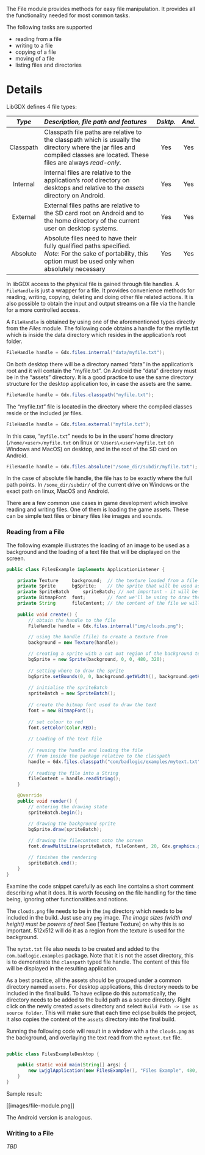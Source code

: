 The File module provides methods for easy file manipulation. It provides all the functionality needed for most common tasks.

The following tasks are supported
 * reading from a file
 * writing to a file
 * copying of a file
 * moving of a file
 * listing files and directories

# Details #

LibGDX defines 4 file types:

| *Type* | *Description, file path and features* | *Dsktp.* | *And.* |
|:------:|:--------------------------------------|:--------:|:------:|
| Classpath | Classpath file paths are relative to the classpath which is usually the directory where the jar files and compiled classes are located. These files are always *read-only*. | Yes | Yes |
| Internal | Internal files are relative to the application’s *root* directory on desktops and relative to the *assets* directory on Android. | Yes | Yes |
| External | External files paths are relative to the SD card root on Android and to the home directory of the current user on desktop systems. | Yes | Yes |
| Absolute | Absolute files need to have their fully qualified paths specified. <br/>*Note*: For the sake of portability, this option must be used only when absolutely necessary | Yes | Yes |

In libGDX access to the physical file is gained through file handles. A `FileHandle` is just a wrapper for a file. It provides convenience methods for reading, writing, copying, deleting and doing other file related actions.
It is also possible to obtain the input and output streams on a file via the handle for a more controlled access.

A `FileHandle` is obtained by using one of the aforementioned types directly from the *Files* module.
The following code obtains a handle for the myfile.txt which is inside the data directory which resides in the application’s root folder.
```java
FileHandle handle = Gdx.files.internal("data/myfile.txt");
```
On both desktop there will be a directory named “data” in the application’s root and it will contain the “myfile.txt”. On Android the “data” directory must be in the “assets” directory.
It is a good practice to use the same directory structure for the desktop application too, in case the assets are the same.
```java
FileHandle handle = Gdx.files.classpath("myfile.txt");
```
The “myfile.txt” file is located in the directory where the compiled classes reside or the included jar files.

```java
FileHandle handle = Gdx.files.external("myfile.txt");
```
In this case, “`myfile.txt`” needs to be in the users’ home directory (`/home/<user>/myfile.txt` on linux or `\Users\<user>\myfile.txt` on Windows and MacOS) on desktop, and in the root of the SD card on Android.

```java
FileHandle handle = Gdx.files.absolute("/some_dir/subdir/myfile.txt");
```
In the case of absolute file handle, the file has to be exactly where the full path points. In `/some_dir/subdir/` of the current drive on Windows or the exact path on linux, MacOS and Android.

There are a few common use cases in game development which involve reading and writing files.
One of them is loading the game assets. These can be simple text files or binary files like images and sounds.

### Reading from a File ###

The following example illustrates the loading of an image to be used as a background and the loading of a text file that will be displayed on the screen.

```java
public class FilesExample implements ApplicationListener {

	private Texture 	background;  // the texture loaded from a file
	private Sprite 		bgSprite;    // the sprite that will be used as the background
	private SpriteBatch     spriteBatch; // not important - it will be used to draw onto the screen
	private BitmapFont 	font;	     // font we'll be using to draw the text
	private String		fileContent; // the content of the file we will be reading in
	
	public void create() {
		// obtain the handle to the file
		FileHandle handle = Gdx.files.internal("img/clouds.png");	

		// using the handle (file) to create a texture from
		background = new Texture(handle);							

		// creating a sprite with a cut out region of the background texture applied
		bgSprite = new Sprite(background, 0, 0, 480, 320);			 
																	
		// setting where to draw the sprite
		bgSprite.setBounds(0, 0, background.getWidth(), background.getHeight());	
		
		// initialise the spriteBatch
		spriteBatch = new SpriteBatch();							
		
		// create the bitmap font used to draw the text
		font = new BitmapFont();									
		
		// set colour to red
		font.setColor(Color.RED);									
		
		// Loading of the text file
		
		// reusing the handle and loading the file
		// from inside the package relative to the classpath
		handle = Gdx.files.classpath("com/badlogic/examples/mytext.txt");					
		
		// reading the file into a String
		fileContent = handle.readString();							
	}

	@Override
	public void render() {
		// entering the drawing state
		spriteBatch.begin();			

		// drawing the background sprite
		bgSprite.draw(spriteBatch);		
		
		// drawing the filecontent onto the screen
		font.drawMultiLine(spriteBatch, fileContent, 20, Gdx.graphics.getHeight() - 20);

		// finishes the rendering
		spriteBatch.end();				
	}
}
```

Examine the code snippet carefully as each line contains a short comment describing what it does.
It is worth focusing on the file handling for the time being, ignoring other functionalities and notions.

The `clouds.png` file needs to be in the `img` directory which needs to be included in the build. Just use any `png` image. _The image sizes (width and height) must be powers of two_! See [Texture Texture] on why this is so important. 512x512 will do it as a region from the texture is used for the background.

The `mytxt.txt` file also needs to be created and added to the `com.badlogic.examples` package. Note that it is not the asset directory, this is to demonstrate the `classpath` typed file handle. The content of this file will be displayed in the resulting application.


As a best practice, all the assets should be grouped under a common directory named `assets`.
For desktop applications, this directory needs to be included in the final build. To have eclipse do this automatically, the directory needs to be added to the build path as a source directory. Right click on the newly created `assets` directory and select `Build Path -> Use as source folder`. This will make sure that each time eclipse builds the project, it also copies the content of the `assets` directory into the final build.


Running the following code will result in a window with a the `clouds.png` as the background, and overlaying the text read from the `mytext.txt` file.

```java

public class FilesExampleDesktop {

	public static void main(String[] args) {
		new LwjglApplication(new FilesExample(), "Files Example", 480, 320, false);
	}
}
```

Sample result:

[[images/file-module.png]]

The Android version is analogous.

### Writing to a File ###

_TBD_

